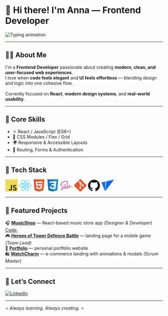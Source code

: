 <h1>👋 Hi there! I'm Anna — Frontend Developer</h1>

<p>
  <img src="https://readme-typing-svg.demolab.com?font=Fira+Code&pause=1000&color=000000&center=true&vCenter=true&width=600&lines=Crafting+beautiful+%26+responsive+UIs;Building+modern+React+apps;Design+meets+Code" alt="Typing animation" />
</p>

<hr/>

<h2>👩‍💻 About Me</h2>

<p >
I'm a <b>Frontend Developer</b> passionate about creating
<b>modern, clean, and user-focused web experiences</b>.<br/>
I love when <b>code feels elegant</b> and <b>UI feels effortless</b> — blending design and logic into one cohesive flow.<br/><br/>
Currently focused on <b>React</b>, <b>modern design systems</b>, and <b>real-world usability</b>.
</p>

<hr/>

<h2>🧠 Core Skills</h2>

<ul display="block" list-style: inside >
 <li> ⚛️ React / JavaScript (ES6+)</li> 
 <li> 🎨 CSS Modules / Flex / Grid</li> 
 <li> 🌍 Responsive & Accessible Layouts</li> 
 <li> 🔐 Routing, Forms & Authentication</li>
</ul>

<hr/>

<h2>🚀 Tech Stack</h2>

<p>
  <img src="https://raw.githubusercontent.com/devicons/devicon/master/icons/javascript/javascript-original.svg" alt="JavaScript" width="40"/>
  <img src="https://raw.githubusercontent.com/devicons/devicon/master/icons/react/react-original.svg" alt="React" width="40"/>
  <img src="https://raw.githubusercontent.com/devicons/devicon/master/icons/html5/html5-original.svg" alt="HTML5" width="40"/>
  <img src="https://raw.githubusercontent.com/devicons/devicon/master/icons/css3/css3-original.svg" alt="CSS3" width="40"/>
  <img src="https://raw.githubusercontent.com/devicons/devicon/master/icons/sass/sass-original.svg" alt="SASS" width="40"/>
  <img src="https://raw.githubusercontent.com/devicons/devicon/master/icons/git/git-original.svg" alt="Git" width="40"/>
  <img src="https://raw.githubusercontent.com/devicons/devicon/master/icons/github/github-original.svg" alt="GitHub" width="40"/>
  <img src="https://raw.githubusercontent.com/devicons/devicon/master/icons/vite/vite-original.svg" alt="Vite" width="40"/>
</p>

<hr/>

<h2>📌 Featured Projects</h2>

<p>
🎧 <a href="https://anna-makovska.github.io/MusicShop/" target="_blank"><b>MusicShop</b></a> — React-based music store app <i>(Designer & Developer) </i><a href="https://github.com/Anna-Makovska/MusicShop"> Code: </a><br/>
🎮 <a href="https://anna-makovska.github.io/Heroes-of-Tower-Defence-Battle/" target="_blank"><b>Heroes of Tower Defence Battle</b></a> — landing page for a mobile game <i>(Team Lead)</i><br/>
🧩 <a href="https://konstabash.github.io/project-DragonScript/" target="_blank"><b>Portfolio</b></a> — personal portfolio website<br/>
🛍️ <a href="https://konstabash.github.io/project-TeamDragons/" target="_blank"><b>WatchCharm</b></a> — e-commerce landing with animations & modals <i>(Scrum Master)</i>
</p>

<hr/>

<h2>💬 Let’s Connect</h2>

<p>
  <a href="https://www.linkedin.com/in/anna-makovska-frontend-developer/" target="_blank">
    <img src="https://img.shields.io/badge/LinkedIn-Connect-blue?style=for-the-badge&logo=linkedin" alt="LinkedIn"/>
  </a>
</p>

<hr/>

<p>
  ⭐ <i>Always learning. Always creating.</i> ⭐
</p>
